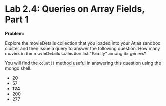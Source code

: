 # Lab 2.4: Queries on Array Fields, Part 1

**Problem:**

Explore the movieDetails collection that you loaded into your Atlas sandbox cluster and then issue a query to answer the following question. How many movies in the movieDetails collection list "Family" among its genres?

You will find the ```count()``` method useful in answering this question using the mongo shell.

- 20
- 57
- **124**
- 200
- 277